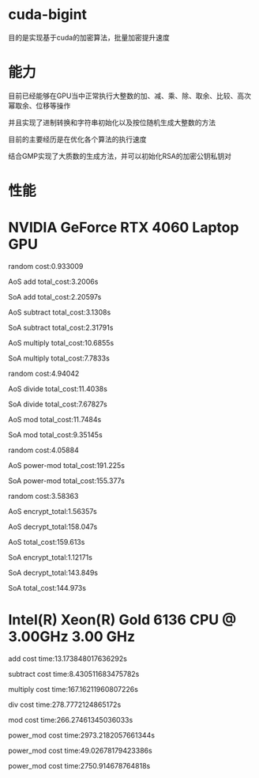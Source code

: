 # cuda-bigint

目的是实现基于cuda的加密算法，批量加密提升速度

# 能力
目前已经能够在GPU当中正常执行大整数的加、减、乘、除、取余、比较、高次幂取余、位移等操作

并且实现了进制转换和字符串初始化以及按位随机生成大整数的方法

目前的主要经历是在优化各个算法的执行速度

结合GMP实现了大质数的生成方法，并可以初始化RSA的加密公钥私钥对

# 性能

# NVIDIA GeForce RTX 4060 Laptop GPU

random cost:0.933009

AoS add total_cost:3.2006s

SoA add total_cost:2.20597s

AoS subtract total_cost:3.1308s

SoA subtract total_cost:2.31791s

AoS multiply total_cost:10.6855s

SoA multiply total_cost:7.7833s

random cost:4.94042

AoS divide total_cost:11.4038s

SoA divide total_cost:7.67827s

AoS mod total_cost:11.7484s

SoA mod total_cost:9.35145s

random cost:4.05884

AoS power-mod total_cost:191.225s

SoA power-mod total_cost:155.377s

random cost:3.58363

AoS encrypt_total:1.56357s

AoS decrypt_total:158.047s

AoS total_cost:159.613s

SoA encrypt_total:1.12171s

SoA decrypt_total:143.849s

SoA total_cost:144.973s




# Intel(R) Xeon(R) Gold 6136 CPU @ 3.00GHz   3.00 GHz

add cost time:13.173848017636292s

subtract cost time:8.430511683475782s

multiply cost time:167.16211960807226s

div cost time:278.7772124865172s

mod cost time:266.27461345036033s

power_mod cost time:2973.2182057661344s

power_mod cost time:49.02678179423386s

power_mod cost time:2750.914678764818s
